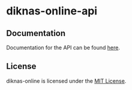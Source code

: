 # diknas-online-api

## Documentation
Documentation for the API can be found [here](https://documenter.getpostman.com/view/26778375/2s93m4XNLQ).

## License
diknas-online is licensed under the [MIT License](https://opensource.org/license/MIT).